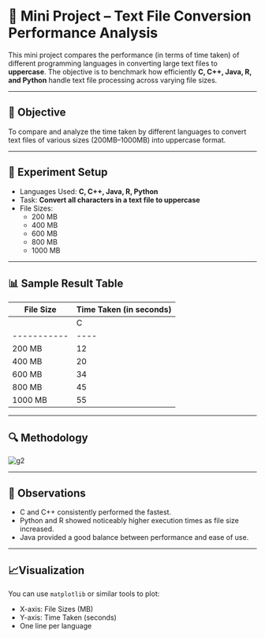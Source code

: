 
# 🚀 Mini Project – Text File Conversion Performance Analysis

This mini project compares the performance (in terms of time taken) of different programming languages in converting large text files to **uppercase**. The objective is to benchmark how efficiently **C, C++, Java, R, and Python** handle text file processing across varying file sizes.

---

## 📌 Objective

To compare and analyze the time taken by different languages to convert text files of various sizes (200MB–1000MB) into uppercase format.

---

## 🧪 Experiment Setup

- Languages Used: **C, C++, Java, R, Python**
- Task: **Convert all characters in a text file to uppercase**
- File Sizes:  
  - 200 MB  
  - 400 MB  
  - 600 MB  
  - 800 MB  
  - 1000 MB

---

## 📊 Sample Result Table

| File Size | Time Taken (in seconds) |
|-----------|--------------------------|
|           | C | C++ | Java | R | Python |
|-----------|----|-----|------|----|--------|
| 200 MB    | 12 | 15  | 18   | 20 | 25     |
| 400 MB    | 20 | 25  | 30   | 35 | 40     |
| 600 MB    | 34 | 36  | 40   | 45 | 53     |
| 800 MB    | 45 | 50  | 55   | 60 | 75     |
| 1000 MB   | 55 | 60  | 70   | 80 | 100    |

---

## 🔍 Methodology

![g2](https://github.com/user-attachments/assets/11823075-7f08-433a-836f-26e1db28fc96)


---

## 🧠 Observations

- C and C++ consistently performed the fastest.
- Python and R showed noticeably higher execution times as file size increased.
- Java provided a good balance between performance and ease of use.

---

## 📈Visualization

You can use `matplotlib` or similar tools to plot:

- X-axis: File Sizes (MB)
- Y-axis: Time Taken (seconds)
- One line per language



